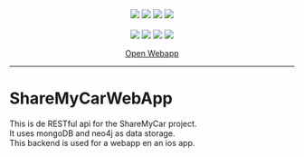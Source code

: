 <div align="center">
  <img src="https://img.shields.io/badge/javascript-3FB912.svg?style=for-the-badge&logo=javascript&logoColor=white"/>
  <img src="https://img.shields.io/badge/Mocha-3FB912?style=for-the-badge&logo=mocha&logoColor=white"/>
   <img src="https://img.shields.io/badge/Express-3FB912?style=for-the-badge&logo=express&logoColor=white"/>
  <img src="https://img.shields.io/badge/Node.js-3FB912?style=for-the-badge&logo=nodedotjs&logoColor=white"/>
 
  
  <br/>
  <br/>
  <img src="https://img.shields.io/website?down_color=red&down_message=offline&up_color=brightgreen&up_message=online&url=https%3A%2F%2Fhttps://sharemycar.herokuapp.com/api/car"/>
  <img src="https://img.shields.io/github/commit-activity/m/deBasMan21/ShareMyCarAPI?color=brightgreen" />
  <img src="https://img.shields.io/github/last-commit/deBasMan21/ShareMyCarAPI" />
  <img src="https://img.shields.io/github/languages/code-size/deBasMan21/ShareMyCarAPI?color=brightgreen" />
  <br/>
  
  <a href="https://sharemycarwebapp.web.app/">Open Webapp<a/>


</div>
<hr/>
  
# ShareMyCarWebApp
This is de RESTful api for the ShareMyCar project. 
<br>
It uses mongoDB and neo4j as data storage.
<br>
This backend is used for a webapp en an ios app. <br/>
